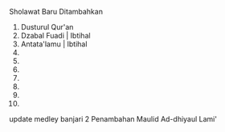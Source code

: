 Sholawat Baru Ditambahkan
1. Dusturul Qur'an
2. Dzabal Fuadi | Ibtihal
3. Antata'lamu | Ibtihal
4. 
5. 
6. 
7. 
8. 
9. 
10. 

update medley banjari 2
Penambahan Maulid Ad-dhiyaul Lami'